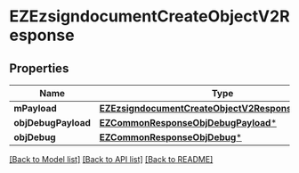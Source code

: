 # EZEzsigndocumentCreateObjectV2Response

## Properties
Name | Type | Description | Notes
------------ | ------------- | ------------- | -------------
**mPayload** | [**EZEzsigndocumentCreateObjectV2ResponseMPayload***](EZEzsigndocumentCreateObjectV2ResponseMPayload.md) |  | 
**objDebugPayload** | [**EZCommonResponseObjDebugPayload***](EZCommonResponseObjDebugPayload.md) |  | [optional] 
**objDebug** | [**EZCommonResponseObjDebug***](EZCommonResponseObjDebug.md) |  | [optional] 

[[Back to Model list]](../README.md#documentation-for-models) [[Back to API list]](../README.md#documentation-for-api-endpoints) [[Back to README]](../README.md)



